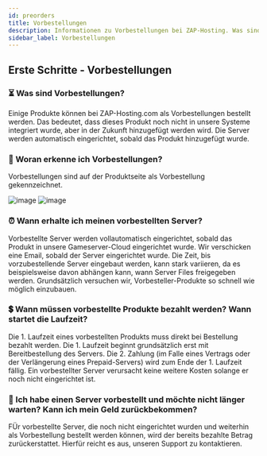 ```yaml
---
id: preorders
title: Vorbestellungen
description: Informationen zu Vorbestellungen bei ZAP-Hosting. Was sind Vorbestellungen? Wann werden Server eingerichtet? Können Vorbestellungen zurückgezogen werden? - ZAP-Hosting.com Dokumentationen
sidebar_label: Vorbestellungen
---
```

## Erste Schritte - Vorbestellungen
### ⏳ Was sind Vorbestellungen?
Einige Produkte können bei ZAP-Hosting.com als Vorbestellungen bestellt werden. Das bedeutet, dass dieses Produkt noch nicht in unsere Systeme integriert wurde, aber in der Zukunft hinzugefügt werden wird. Die Server werden automatisch eingerichtet, sobald das Produkt hinzugefügt wurde.

### 🔎 Woran erkenne ich Vorbestellungen?
Vorbestellungen sind auf der Produktseite als Vorbestellung gekennzeichnet.

![image](https://user-images.githubusercontent.com/61953937/159139734-c706ca24-dcb2-4363-9550-f30a557aebaa.png) ![image](https://user-images.githubusercontent.com/61953937/159139803-7c46ca74-4aaa-4cc8-81bb-d6031ce56138.png)


### ⏰ Wann erhalte ich meinen vorbestellten Server?
Vorbestellte Server werden vollautomatisch eingerichtet, sobald das Produkt in unsere Gameserver-Cloud eingerichtet wurde. Wir verschicken eine Email, sobald der Server eingerichtet wurde. Die Zeit, bis vorzubestellende Server eingebaut werden, kann stark variieren, da es beispielsweise davon abhängen kann, wann Server Files freigegeben werden. Grundsätzlich versuchen wir, Vorbesteller-Produkte so schnell wie möglich einzubauen.

### 💲 Wann müssen vorbestellte Produkte bezahlt werden? Wann startet die Laufzeit?
Die 1. Laufzeit eines vorbestellten Produkts muss direkt bei Bestellung bezahlt werden. Die 1. Laufzeit beginnt grundsätzlich erst mit Bereitbestellung des Servers. Die 2. Zahlung (im Falle eines Vertrags oder der Verlängerung eines Prepaid-Servers) wird zum Ende der 1. Laufzeit fällig. Ein vorbestellter Server verursacht keine weitere Kosten solange er noch nicht eingerichtet ist.

### 💸 Ich habe einen Server vorbestellt und möchte nicht länger warten? Kann ich mein Geld zurückbekommen?
FÜr vorbestellte Server, die noch nicht eingerichtet wurden und weiterhin als Vorbestellung bestellt werden können, wird der bereits bezahlte Betrag zurückerstattet. Hierfür reicht es aus, unseren Support zu kontaktieren.
